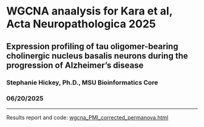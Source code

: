 # WGCNA anaalysis for Kara et al, Acta Neuropathologica 2025
## Expression profiling of tau oligomer-bearing cholinergic nucleus basalis neurons during the progression of Alzheimer’s disease
### Stephanie Hickey, Ph.D., MSU Bioinformatics Core
### 06/20/2025
---

Results report and code: [wgcna_PMI_corrected_permanova.html](https://msubioinformaticscore.github.io/Kara_et_al_Acta_Neuropathologica_2025/wgcna_PMI_corrected_permanova.html)